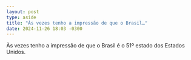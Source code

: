 ```yaml
---
layout: post
type: aside
title: "Às vezes tenho a impressão de que o Brasil…"
date: 2024-11-26 18:03 -0300
---
```

Às vezes tenho a impressão de que o Brasil é o 51º estado dos Estados Unidos.